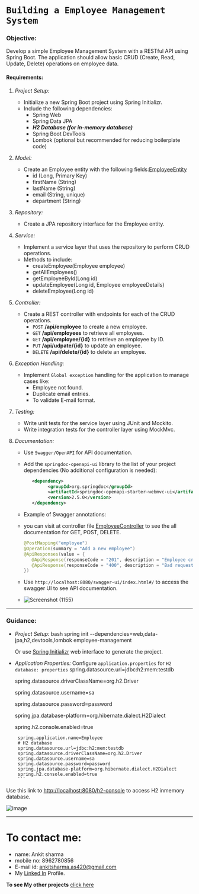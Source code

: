 # `Building a Employee Management System`
### Objective:
Develop a simple Employee Management System with a RESTful API using Spring Boot. The application should allow basic CRUD (Create, Read, Update, Delete) operations on employee data.

#### Requirements:

1. *Project Setup:*
   - Initialize a new Spring Boot project using Spring Initializr.
   - Include the following dependencies:
     - Spring Web
     - Spring Data JPA
     - ***H2 Database (for in-memory database)***
     - Spring Boot DevTools
     - Lombok (optional but recommended for reducing boilerplate code)

2. *Model:*
   - Create an Employee entity with the following fields:[EmployeeEntity](https://github.com/ImCodeHub/Employee/blob/main/Employee/src/main/java/com/EmployeeManagement/Employee/Entity/Employee.java)
     - id (Long, Primary Key)
     - firstName (String)
     - lastName (String)
     - email (String, unique)
     - department (String)

3. *Repository:*
   - Create a JPA repository interface for the Employee entity.

4. *Service:*
   - Implement a service layer that uses the repository to perform CRUD operations.
   - Methods to include:
     - createEmployee(Employee employee)
     - getAllEmployees()
     - getEmployeeById(Long id)
     - updateEmployee(Long id, Employee employeeDetails)
     - deleteEmployee(Long id)

5. *Controller:*
   - Create a REST controller with endpoints for each of the CRUD operations.
     - `POST` **/api/employee** to create a new employee.
     - `GET` **/api/employees** to retrieve all employees.
     - `GET` **/api/employee/{id}** to retrieve an employee by ID.
     - `PUT` **/api/udpate/{id}** to update an employee.
     - `DELETE` **/api/delete/{id}** to delete an employee.

6. *Exception Handling:*
   - Implement `Global exception` handling for the application to manage cases like:
     - Employee not found.
     - Duplicate email entries.
     - To validate E-mail format.

7. *Testing:*
   - Write unit tests for the service layer using JUnit and Mockito.
   - Write integration tests for the controller layer using MockMvc.

8. *Documentation:*
   - Use `Swagger/OpenAPI` for API documentation.
   - Add the `springdoc-openapi-ui` library to the list of your project dependencies (No additional configuration is needed):

      ```xml 
         <dependency>
               <groupId>org.springdoc</groupId>
               <artifactId>springdoc-openapi-starter-webmvc-ui</artifactId>
               <version>2.5.0</version>
         </dependency>
      ```
   - Example of Swagger annotations:
   - you can visit at controller file [EmployeeController](https://github.com/ImCodeHub/Employee/blob/main/Employee/src/main/java/com/EmployeeManagement/Employee/Controller/EmployeeController.java) to see the all documentation for GET, POST, DELETE.
      ```java
      @PostMapping("employee")
      @Operation(summary = "Add a new employee")
      @ApiResponses(value = {
         @ApiResponse(responseCode = "201", description = "Employee created successfully"),
         @ApiResponse(responseCode = "400", description = "Bad request")
      })
      ```
   - Use `http://localhost:8080/swagger-ui/index.html#/` to access the swagger UI to see API documentation.
     
   - ![Screenshot (1155)](https://github.com/ImCodeHub/Employee/assets/98458146/2c6cc093-5658-40d8-82a1-73bb95ba556d)


---

### Guidance:

- *Project Setup:*
  bash
  spring init --dependencies=web,data-jpa,h2,devtools,lombok employee-management
  
  Or use [Spring Initializr](https://start.spring.io/) web interface to generate the project.

- *Application Properties:*
  Configure `application.properties` for `H2 database:
  properties`
  spring.datasource.url=jdbc:h2:mem:testdb
  
  spring.datasource.driverClassName=org.h2.Driver
  
  spring.datasource.username=sa
  
  spring.datasource.password=password
  
  spring.jpa.database-platform=org.hibernate.dialect.H2Dialect
  
  spring.h2.console.enabled=true

     ```properties
      spring.application.name=Employee
      # H2 database
      spring.datasource.url=jdbc:h2:mem:testdb
      spring.datasource.driverClassName=org.h2.Driver
      spring.datasource.username=sa
      spring.datasource.password=password
      spring.jpa.database-platform=org.hibernate.dialect.H2Dialect
      spring.h2.console.enabled=true
      ```

Use this link to [http://localhost:8080/h2-console](http://localhost:8080/h2-console) to access H2 inmemory database.

  ![image](https://github.com/ImCodeHub/Employee/assets/98458146/41569f6f-c227-4786-a73f-4e3f1f6ddf8f)

---
# To contact me:
   - name: Ankit sharma
   - mobile no: 8962780856
   - E-mail id: ankitsharma.as420@gmail.com
   - My [Linked In](https://www.linkedin.com/in/ankit-sharma-a6689b1a5/) Profile.
     
**To see My other projects** [click here](https://github.com/ImCodeHub?tab=repositories)

